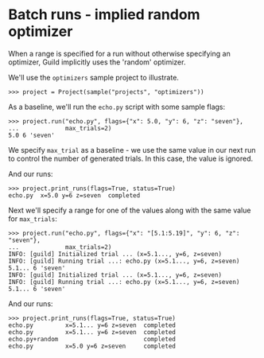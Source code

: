 # Batch runs - implied random optimizer

When a range is specified for a run without otherwise specifying an
optimizer, Guild implicitly uses the 'random' optimizer.

We'll use the `optimizers` sample project to illustrate.

    >>> project = Project(sample("projects", "optimizers"))

As a baseline, we'll run the `echo.py` script with some sample flags:

    >>> project.run("echo.py", flags={"x": 5.0, "y": 6, "z": "seven"},
    ...             max_trials=2)
    5.0 6 'seven'

We specify `max_trial` as a baseline - we use the same value in our
next run to control the number of generated trials. In this case, the
value is ignored.

And our runs:

    >>> project.print_runs(flags=True, status=True)
    echo.py  x=5.0 y=6 z=seven  completed

Next we'll specify a range for one of the values along with the same
value for `max_trials`:

    >>> project.run("echo.py", flags={"x": "[5.1:5.19]", "y": 6, "z": "seven"},
    ...             max_trials=2)
    INFO: [guild] Initialized trial ... (x=5.1..., y=6, z=seven)
    INFO: [guild] Running trial ...: echo.py (x=5.1..., y=6, z=seven)
    5.1... 6 'seven'
    INFO: [guild] Initialized trial ... (x=5.1..., y=6, z=seven)
    INFO: [guild] Running trial ...: echo.py (x=5.1..., y=6, z=seven)
    5.1... 6 'seven'

And our runs:

    >>> project.print_runs(flags=True, status=True)
    echo.py         x=5.1... y=6 z=seven  completed
    echo.py         x=5.1... y=6 z=seven  completed
    echo.py+random                        completed
    echo.py         x=5.0 y=6 z=seven     completed
